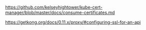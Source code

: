https://github.com/kelseyhightower/kube-cert-manager/blob/master/docs/consume-certificates.md

https://getkong.org/docs/0.11.x/proxy/#configuring-ssl-for-an-api